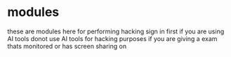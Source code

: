 # modules
these are modules here for performing hacking
sign in first if you are using AI tools
donot use AI tools for hacking purposes if you are giving a exam thats monitored or has screen sharing on

